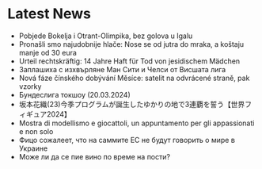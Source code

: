 # Latest News
-  Pobjede Bokelja i Otrant-Olimpika, bez golova u Igalu
-  Pronašli smo najudobnije hlače: Nose se od jutra do mraka, a koštaju manje od 30 eura
-  Urteil rechtskräftig: 14 Jahre Haft für Tod von jesidischem Mädchen
-  Заплашиха с изхвърляне Ман Сити и Челси от Висшата лига
-  Nová fáze čínského dobývání Měsíce: satelit na odvrácené straně, pak vzorky
-  Бундеслига токшоу (20.03.2024)
-  坂本花織(23)今季プログラムが誕生したゆかりの地で3連覇を誓う【世界フィギュア2024】
-  Mostra di modellismo e giocattoli, un appuntamento per gli appassionati e non solo
-  Фицо сожалеет, что на саммите ЕС не будут говорить о мире в Украине
-  Може ли да се пие вино по време на пости?
